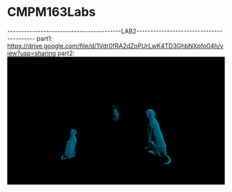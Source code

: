# CMPM163Labs

-----------------------------------------LAB2-----------------------------------------
part1: 
https://drive.google.com/file/d/1Vdr0fRA2dZnPUrLwK4TD3GhbNXpfo04h/view?usp=sharing
part2: 
![](misc/lab2.png)